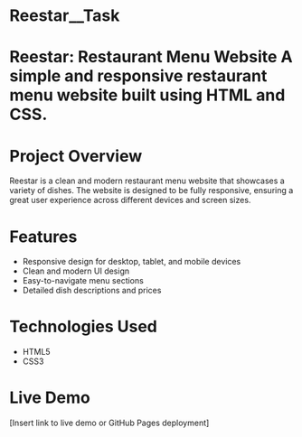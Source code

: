 # Reestar__Task
# Reestar: Restaurant Menu Website  A simple and responsive restaurant menu website built using HTML and CSS.

# Project Overview
Reestar is a clean and modern restaurant menu website that showcases a variety of dishes. The website is designed to be fully responsive, ensuring a great user experience across different devices and screen sizes.

# Features
- Responsive design for desktop, tablet, and mobile devices
- Clean and modern UI design
- Easy-to-navigate menu sections
- Detailed dish descriptions and prices

# Technologies Used
- HTML5
- CSS3

# Live Demo
[Insert link to live demo or GitHub Pages deployment]

